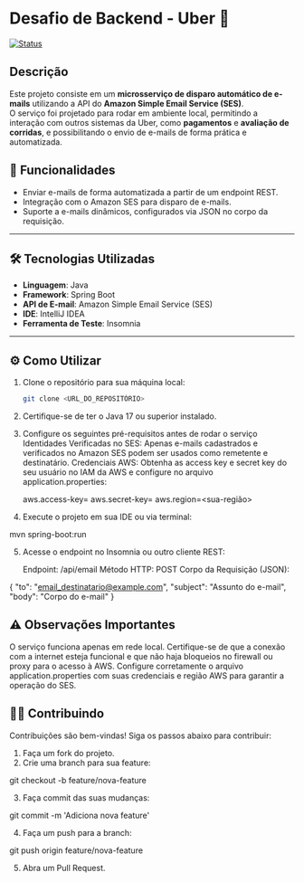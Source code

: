 # Desafio de Backend - Uber 🚗

[![Status](https://img.shields.io/badge/Status-Concluído-brightgreen)]()

## Descrição

Este projeto consiste em um **microsserviço de disparo automático de e-mails** utilizando a API do **Amazon Simple Email Service (SES)**.  
O serviço foi projetado para rodar em ambiente local, permitindo a interação com outros sistemas da Uber, como **pagamentos** e **avaliação de corridas**, e possibilitando o envio de e-mails de forma prática e automatizada.

## 🚀 Funcionalidades

- Enviar e-mails de forma automatizada a partir de um endpoint REST.
- Integração com o Amazon SES para disparo de e-mails.
- Suporte a e-mails dinâmicos, configurados via JSON no corpo da requisição.

---

## 🛠️ Tecnologias Utilizadas

- **Linguagem**: Java  
- **Framework**: Spring Boot  
- **API de E-mail**: Amazon Simple Email Service (SES)  
- **IDE**: IntelliJ IDEA  
- **Ferramenta de Teste**: Insomnia  

---

## ⚙️ Como Utilizar

1. Clone o repositório para sua máquina local:
   ```bash
   git clone <URL_DO_REPOSITÓRIO>
2. Certifique-se de ter o Java 17 ou superior instalado.

3. Configure os seguintes pré-requisitos antes de rodar o serviço
Identidades Verificadas no SES: Apenas e-mails cadastrados e verificados no Amazon SES podem ser usados como remetente e destinatário.
Credenciais AWS: Obtenha as access key e secret key do seu usuário no IAM da AWS e configure no arquivo application.properties:

    aws.access-key=<sua-access-key>
    aws.secret-key=<sua-secret-key>
    aws.region=<sua-região>

4. Execute o projeto em sua IDE ou via terminal:

mvn spring-boot:run

5. Acesse o endpoint no Insomnia ou outro cliente REST:

    Endpoint: /api/email
    Método HTTP: POST
    Corpo da Requisição (JSON):

{
  "to": "email_destinatario@example.com",
  "subject": "Assunto do e-mail",
  "body": "Corpo do e-mail"
}
## ⚠️ Observações Importantes
O serviço funciona apenas em rede local.
Certifique-se de que a conexão com a internet esteja funcional e que não haja bloqueios no firewall ou proxy para o acesso à AWS.
Configure corretamente o arquivo application.properties com suas credenciais e região AWS para garantir a operação do SES.
    
## 👩‍💻 Contribuindo

Contribuições são bem-vindas! Siga os passos abaixo para contribuir:

1. Faça um fork do projeto.
2. Crie uma branch para sua feature:

git checkout -b feature/nova-feature

3. Faça commit das suas mudanças:

git commit -m 'Adiciona nova feature'

4. Faça um push para a branch:

git push origin feature/nova-feature

5. Abra um Pull Request.
